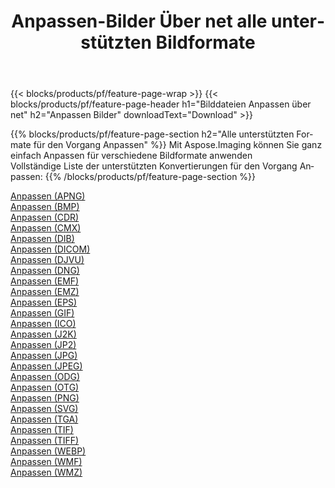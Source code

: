 ﻿---
title: Anpassen-Bilder Über net alle unterstützten Bildformate 
weight: 3920
url: /de/net/adjust 
lang: de
langdirlevel: 2
locales: zh-hans,ja,it,ru,de,es,fr,nl,id,lt,pl,pt,vi,tr,ko,zh-hant,ar,hi,th,sv,cs,uk,he
description: Mit Aspose.Imaging können Sie ganz einfach Anpassen Bilder über net
---

{{< blocks/products/pf/feature-page-wrap >}}
{{< blocks/products/pf/feature-page-header h1="Bilddateien Anpassen über net" h2="Anpassen Bilder" downloadText="Download" >}}


{{% blocks/products/pf/feature-page-section  h2="Alle unterstützten Formate für den Vorgang Anpassen" %}}
Mit Aspose.Imaging können Sie ganz einfach Anpassen für verschiedene Bildformate anwenden
<br/>
Vollständige Liste der unterstützten Konvertierungen für den Vorgang Anpassen:
{{% /blocks/products/pf/feature-page-section %}}
<div class="container-fluid productfamilypage bg-gray">
    <div class="convertypes bg-gray agp-content section">
        <div class="container">
		<div class="row other-converters">
		    <div class='col-md-2 other-converter remove-lp remove-rp'><a href="/imaging/de/net/adjust/apng" >Anpassen (APNG)</a></div><div class='col-md-2 other-converter remove-lp remove-rp'><a href="/imaging/de/net/adjust/bmp" >Anpassen (BMP)</a></div><div class='col-md-2 other-converter remove-lp remove-rp'><a href="/imaging/de/net/adjust/cdr" >Anpassen (CDR)</a></div><div class='col-md-2 other-converter remove-lp remove-rp'><a href="/imaging/de/net/adjust/cmx" >Anpassen (CMX)</a></div><div class='col-md-2 other-converter remove-lp remove-rp'><a href="/imaging/de/net/adjust/dib" >Anpassen (DIB)</a></div><div class='col-md-2 other-converter remove-lp remove-rp'><a href="/imaging/de/net/adjust/dicom" >Anpassen (DICOM)</a></div><div class='col-md-2 other-converter remove-lp remove-rp'><a href="/imaging/de/net/adjust/djvu" >Anpassen (DJVU)</a></div><div class='col-md-2 other-converter remove-lp remove-rp'><a href="/imaging/de/net/adjust/dng" >Anpassen (DNG)</a></div><div class='col-md-2 other-converter remove-lp remove-rp'><a href="/imaging/de/net/adjust/emf" >Anpassen (EMF)</a></div><div class='col-md-2 other-converter remove-lp remove-rp'><a href="/imaging/de/net/adjust/emz" >Anpassen (EMZ)</a></div><div class='col-md-2 other-converter remove-lp remove-rp'><a href="/imaging/de/net/adjust/eps" >Anpassen (EPS)</a></div><div class='col-md-2 other-converter remove-lp remove-rp'><a href="/imaging/de/net/adjust/gif" >Anpassen (GIF)</a></div><div class='col-md-2 other-converter remove-lp remove-rp'><a href="/imaging/de/net/adjust/ico" >Anpassen (ICO)</a></div><div class='col-md-2 other-converter remove-lp remove-rp'><a href="/imaging/de/net/adjust/j2k" >Anpassen (J2K)</a></div><div class='col-md-2 other-converter remove-lp remove-rp'><a href="/imaging/de/net/adjust/jp2" >Anpassen (JP2)</a></div><div class='col-md-2 other-converter remove-lp remove-rp'><a href="/imaging/de/net/adjust/jpg" >Anpassen (JPG)</a></div><div class='col-md-2 other-converter remove-lp remove-rp'><a href="/imaging/de/net/adjust/jpeg" >Anpassen (JPEG)</a></div><div class='col-md-2 other-converter remove-lp remove-rp'><a href="/imaging/de/net/adjust/odg" >Anpassen (ODG)</a></div><div class='col-md-2 other-converter remove-lp remove-rp'><a href="/imaging/de/net/adjust/otg" >Anpassen (OTG)</a></div><div class='col-md-2 other-converter remove-lp remove-rp'><a href="/imaging/de/net/adjust/png" >Anpassen (PNG)</a></div><div class='col-md-2 other-converter remove-lp remove-rp'><a href="/imaging/de/net/adjust/svg" >Anpassen (SVG)</a></div><div class='col-md-2 other-converter remove-lp remove-rp'><a href="/imaging/de/net/adjust/tga" >Anpassen (TGA)</a></div><div class='col-md-2 other-converter remove-lp remove-rp'><a href="/imaging/de/net/adjust/tif" >Anpassen (TIF)</a></div><div class='col-md-2 other-converter remove-lp remove-rp'><a href="/imaging/de/net/adjust/tiff" >Anpassen (TIFF)</a></div><div class='col-md-2 other-converter remove-lp remove-rp'><a href="/imaging/de/net/adjust/webp" >Anpassen (WEBP)</a></div><div class='col-md-2 other-converter remove-lp remove-rp'><a href="/imaging/de/net/adjust/wmf" >Anpassen (WMF)</a></div><div class='col-md-2 other-converter remove-lp remove-rp'><a href="/imaging/de/net/adjust/wmz" >Anpassen (WMZ)</a></div>
                </div>
        </div>
    </div>
</div>
<br/>
